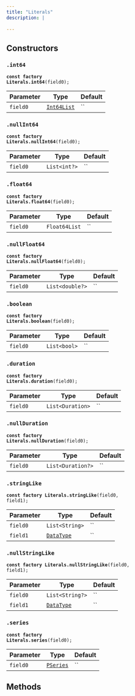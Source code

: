 ```yaml
---
title: "Literals"
description: |
  
---
```




## Constructors
### `.int64`
<code><strong>const factory Literals.int64</strong>(field0);</code>


Parameter|Type|Default
-|-|-
`field0`|<code>[Int64List]</code>|``|


### `.nullInt64`
<code><strong>const factory Literals.nullInt64</strong>(field0);</code>


Parameter|Type|Default
-|-|-
`field0`|<code>List\<int?></code>|``|


### `.float64`
<code><strong>const factory Literals.float64</strong>(field0);</code>


Parameter|Type|Default
-|-|-
`field0`|<code>Float64List</code>|``|


### `.nullFloat64`
<code><strong>const factory Literals.nullFloat64</strong>(field0);</code>


Parameter|Type|Default
-|-|-
`field0`|<code>List\<double?></code>|``|


### `.boolean`
<code><strong>const factory Literals.boolean</strong>(field0);</code>


Parameter|Type|Default
-|-|-
`field0`|<code>List\<bool></code>|``|


### `.duration`
<code><strong>const factory Literals.duration</strong>(field0);</code>


Parameter|Type|Default
-|-|-
`field0`|<code>List\<Duration></code>|``|


### `.nullDuration`
<code><strong>const factory Literals.nullDuration</strong>(field0);</code>


Parameter|Type|Default
-|-|-
`field0`|<code>List\<Duration?></code>|``|


### `.stringLike`
<code><strong>const factory Literals.stringLike</strong>(field0, field1);</code>


Parameter|Type|Default
-|-|-
`field0`|<code>List\<String></code>|``|
`field1`|<code>[DataType]</code>|``|


### `.nullStringLike`
<code><strong>const factory Literals.nullStringLike</strong>(field0, field1);</code>


Parameter|Type|Default
-|-|-
`field0`|<code>List\<String?></code>|``|
`field1`|<code>[DataType]</code>|``|


### `.series`
<code><strong>const factory Literals.series</strong>(field0);</code>


Parameter|Type|Default
-|-|-
`field0`|<code>[PSeries]</code>|``|


## Methods

[Int64List]: /reference/classes/int64list
[DataType]: /reference/classes/datatype
[PSeries]: /reference/classes/pseries